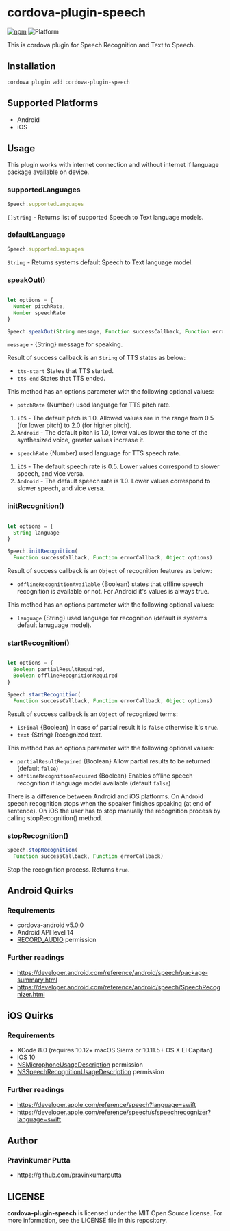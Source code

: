 # cordova-plugin-speech

[![npm](https://img.shields.io/npm/v/cordova-plugin-speech.svg)](https://www.npmjs.com/package/cordova-plugin-speech)
![Platform](https://img.shields.io/badge/platform-android%20%7C%20ios-lightgrey.svg)

This is cordova plugin for Speech Recognition and Text to Speech.


## Installation

```
cordova plugin add cordova-plugin-speech
```

## Supported Platforms

- Android
- iOS

## Usage

This plugin works with internet connection and without internet if language package available on device.

### supportedLanguages

```js
Speech.supportedLanguages
```

`[]String` - Returns list of supported Speech to Text language models.

### defaultLanguage

```js
Speech.supportedLanguages
```

`String` - Returns systems default Speech to Text language model.

### speakOut()

```js

let options = {
  Number pitchRate,
  Number speechRate
}

Speech.speakOut(String message, Function successCallback, Function errorCallback, Object options)
```

`message` - {String} message for speaking.

Result of success callback is an `String` of TTS states as below:

- `tts-start` States that TTS started.
- `tts-end` States that TTS ended.

This method has an options parameter with the following optional values:

- `pitchRate` {Number} used language for TTS pitch rate.
1. `iOS` - The default pitch is 1.0. Allowed values are in the range from 0.5 (for lower pitch) to 2.0 (for higher pitch).
1. `Android` - The default pitch is 1.0, lower values lower the tone of the synthesized voice, greater values increase it.
- `speechRate`  {Number} used language for TTS speech rate.
1. `iOS` - The default speech rate is 0.5. Lower values correspond to slower speech, and vice versa.
1. `Android` - The default speech rate is 1.0. Lower values correspond to slower speech, and vice versa.

### initRecognition()

```js

let options = {
  String language
}

Speech.initRecognition(
  Function successCallback, Function errorCallback, Object options)
```

Result of success callback is an `Object` of recognition features as below:
- `offlineRecognitionAvailable` {Boolean} states that offline speech recognition is available or not. For Android it's values is always true.

This method has an options parameter with the following optional values:

- `language` {String} used language for recognition (default is systems default lanuguage model).

### startRecognition()

```js

let options = {
  Boolean partialResultRequired,
  Boolean offlineRecognitionRequired
}

Speech.startRecognition(
  Function successCallback, Function errorCallback, Object options)
```

Result of success callback is an `Object` of recognized terms:

- `isFinal` {Boolean} In case of partial result it is `false` otherwise it's `true`.
- `text` {String} Recognized text.

This method has an options parameter with the following optional values:

- `partialResultRequired` {Boolean} Allow partial results to be returned (default `false`)
- `offlineRecognitionRequired` {Boolean} Enables offline speech recognition if language model available (default `false`)

There is a difference between Android and iOS platforms. On Android speech recognition stops when the speaker finishes speaking (at end of sentence). On iOS the user has to stop manually the recognition process by calling stopRecognition() method.


### stopRecognition()

```js
Speech.stopRecognition(
  Function successCallback, Function errorCallback)
```

Stop the recognition process. Returns `true`.


## Android Quirks

### Requirements

- cordova-android v5.0.0
- Android API level 14
- [RECORD_AUDIO](https://developer.android.com/reference/android/Manifest.permission.html#RECORD_AUDIO) permission

### Further readings

- https://developer.android.com/reference/android/speech/package-summary.html
- https://developer.android.com/reference/android/speech/SpeechRecognizer.html

## iOS Quirks

### Requirements

- XCode 8.0 (requires 10.12+ macOS Sierra or 10.11.5+ OS X El Capitan)
- iOS 10
- [NSMicrophoneUsageDescription](https://developer.apple.com/library/content/documentation/General/Reference/InfoPlistKeyReference/Articles/CocoaKeys.html#//apple_ref/doc/uid/TP40009251-SW25) permission
- [NSSpeechRecognitionUsageDescription](https://developer.apple.com/library/content/documentation/General/Reference/InfoPlistKeyReference/Articles/CocoaKeys.html#//apple_ref/doc/uid/TP40009251-SW52) permission

### Further readings

- https://developer.apple.com/reference/speech?language=swift
- https://developer.apple.com/reference/speech/sfspeechrecognizer?language=swift

## Author

### Pravinkumar Putta

- https://github.com/pravinkumarputta


## LICENSE

**cordova-plugin-speech** is licensed under the MIT Open Source license. For more information, see the LICENSE file in this repository.
